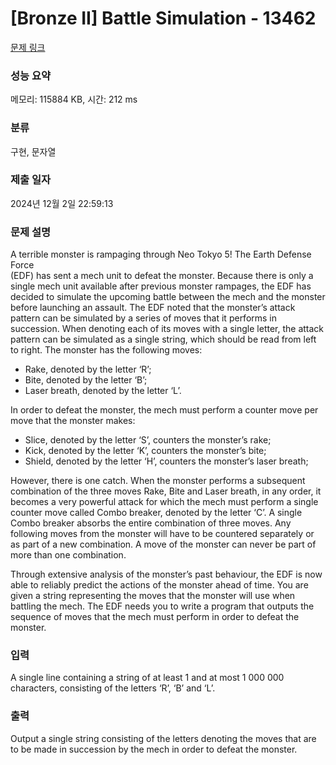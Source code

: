 # [Bronze II] Battle Simulation - 13462 

[문제 링크](https://www.acmicpc.net/problem/13462) 

### 성능 요약

메모리: 115884 KB, 시간: 212 ms

### 분류

구현, 문자열

### 제출 일자

2024년 12월 2일 22:59:13

### 문제 설명

<p>A terrible monster is rampaging through Neo Tokyo 5! The Earth Defense Force<br>
(EDF) has sent a mech unit to defeat the monster. Because there is only a single mech unit available after previous monster rampages, the EDF has decided to simulate the upcoming battle between the mech and the monster before launching an assault. The EDF noted that the monster’s attack pattern can be simulated by a series of moves that it performs in succession. When denoting each of its moves with a single letter, the attack pattern can be simulated as a single string, which should be read from left to right. The monster has the following moves:</p>

<ul>
	<li>Rake, denoted by the letter ‘R’;</li>
	<li>Bite, denoted by the letter ‘B’;</li>
	<li>Laser breath, denoted by the letter ‘L’.</li>
</ul>

<p>In order to defeat the monster, the mech must perform a counter move per move that the monster makes:</p>

<ul>
	<li>Slice, denoted by the letter ‘S’, counters the monster’s rake;</li>
	<li>Kick, denoted by the letter ‘K’, counters the monster’s bite;</li>
	<li>Shield, denoted by the letter ‘H’, counters the monster’s laser breath;</li>
</ul>

<p>However, there is one catch. When the monster performs a subsequent combination of the three moves Rake, Bite and Laser breath, in any order, it becomes a very powerful attack for which the mech must perform a single counter move called Combo breaker, denoted by the letter ‘C’. A single Combo breaker absorbs the entire combination of three moves. Any following moves from the monster will have to be countered separately or as part of a new combination. A move of the monster can never be part of more than one combination.</p>

<p>Through extensive analysis of the monster’s past behaviour, the EDF is now able to reliably predict the actions of the monster ahead of time. You are given a string representing the moves that the monster will use when battling the mech. The EDF needs you to write a program that outputs the sequence of moves that the mech must perform in order to defeat the monster.</p>

### 입력 

 <p>A single line containing a string of at least 1 and at most 1 000 000 characters, consisting of the letters ‘R’, ‘B’ and ‘L’.<br>
 </p>

### 출력 

 <p>Output a single string consisting of the letters denoting the moves that are to be made in succession by the mech in order to defeat the monster.</p>

